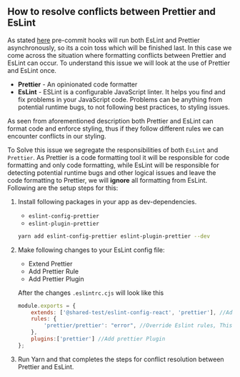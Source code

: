 ## How to resolve conflicts between Prettier and EsLint

As stated [here](https://github.com/betalectic-reusejs/shared-configs/blob/main/Pre-Commit-Hooks.md) pre-commit hooks will run both EsLint and Prettier asynchronously, so its a coin toss which will be finished last. In this case we come across the situation where formatting conflicts between Prettier and EsLint can occur. To understand this issue we will look at the use of Prettier and EsLint once.

- **Prettier** - An opinionated code formatter
- **EsLint** - ESLint is a configurable JavaScript linter. It helps you find and fix problems in your JavaScript code. Problems can be anything from potential runtime bugs, to not following best practices, to styling issues.

As seen from aforementioned description both Prettier and EsLint can format code and enforce styling, thus if they follow different rules we can encounter conflicts in our styling.

To Solve this issue we segregate the responsibilities of both `EsLint` and `Prettier`. As Prettier is a code formatting tool it will be responsible for code formatting and only code formatting, while EsLint will be responsible for detecting potential runtime bugs and other logical issues and leave the code formatting to Prettier, we will **ignore** all formatting from EsLint. Following are the setup steps for this:

1. Install following packages in your app as dev-dependencies.
    - `eslint-config-prettier`
    - `eslint-plugin-prettier`
    
    ```bash
    yarn add eslint-config-prettier eslint-plugin-prettier --dev
    ```
    
2. Make following changes to your EsLint config file:
    - Extend Prettier
    - Add Prettier Rule
    - Add Prettier Plugin
    
    After the changes `.eslintrc.cjs` will look like this
    
    ```jsx
    module.exports = {
    	extends: ['@shared-test/eslint-config-react', 'prettier'], //Added Prettier
    	rules: {
    		'prettier/prettier': "error", //Override Eslint rules, This should always be last
    	},
    	plugins:['prettier'] //Add prettier Plugin
    };
    ```
    
3. Run Yarn and that completes the steps for conflict resolution between Prettier and EsLint.
